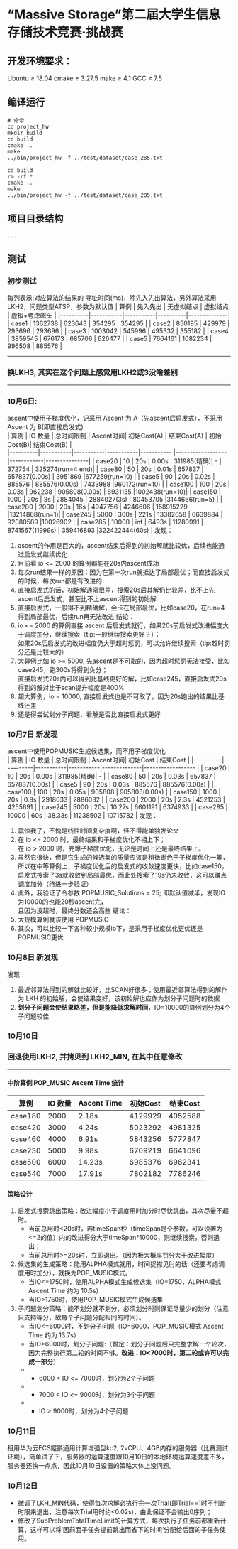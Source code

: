 # “Massive Storage”第二届大学生信息存储技术竞赛·挑战赛

## 开发环境要求：
Ubuntu  ≥ 	18.04
cmake	≥  	3.27.5
make	≥ 	4.1
GCC		≥ 	7.5

## 编译运行

```shell
# 命令
cd project_hw
mkdir build
cd build
cmake ..
make
../bin/project_hw -f ../test/dataset/case_285.txt
```

```shell
cd build
rm -rf *
cmake ..
make
../bin/project_hw -f ../test/dataset/case_285.txt
```

## 项目目录结构
```
...
```

## 测试
### 初步测试 
每列表示:对应算法的结果的 寻址时间(ms)，除先入先出算法，另外算法采用LKH2，问题类型ATSP，参数为默认值
| 算例     | 先入先出   | 无虚拟结点 |  虚拟结点 | 虚拟+考虑磁头 |
|----------|-----------|-----------|----------|--------------|
| case1    |  1362738  |  623643   |  354295  |    354295    |
| case2    |  850195   |  429979   |  293696  |    293696    |
| case3    |  1003042  |  545996   |  495332  |    355182    |
| case4    |  3859545  |  676173   |  685706  |    626477    |
| case5    |  7664161  |  1082234  |  996508  |    885576    |

---

### 换LKH3, 其实在这个问题上感觉用LKH2或3没啥差别
---
### 10月6日:
ascent中使用子梯度优化，记采用 Ascent 为 A（先ascent后启发式），不采用 Ascent 为 B(即直接启发式)  
| 算例      |  IO 数量  | 总时间限制 | Ascent时间| 初始Cost(A)  | 结束Cost(A)       | 初始Cost(B)| 结束Cost(B)    |  
|----------|-----------|-----------|-----------|-----------   |------------------ |------------|---------------|
| case20   |  10       |  20s      |  0.00s    |  311985(精确)|        -          | 372754     | 325274(run=4 end)|
| case80   |  50       |  20s      |  0.01s    |  657837      |  657837(0.00s)    | 3951869    |677259(run=10) |
| case5    |  90       |  20s      |  0.02s    |  885576      |  885576(0.00s)    | 7433988    |960172(run=10) |
| case100  |  100      |  20s      |  0.03s    |  962238      |  905808(0.00s)    | 8931135    |1002438(run=10)|
| case150  |  1000     |  20s      |  3s       |  2884045     |  2884027(3s)      | 80453705   |3144666(run=5) |
| case200  |  2000     |  20s      |  16s      |  4947756     |  4246606          | 158915229  |13214868(run=1)|
| case245  |  5000     |  300s     |  221s     |  13382658    |  6639884          | 92080589   |10026902       |
| case285  |  10000    |  inf      |  6493s    |  11280991    |  8741567(11999s)  | 359416893  |322422444(60s) |
发现：
1. ascent的作用是巨大的，ascent结束后得到的初始解就比较优，后续也能通过启发式继续优化
2. 目前看 io <= 2000 的算例都能在20s内ascent成功
3. 每次run结果一样的原因：因为在第一次run就抵达了局部最优；而直接启发式的时候，每次run都是有改进的
4. 直接启发式的话，初始解通常很差，搜索20s后其解仍比较差，比不上先ascent后启发式，甚至比不上ascent得到的初始解
5. 直接启发式，一般得不到精确解，会卡在局部最优，比如case20，在run=4得到局部最优，后续run再无法改进
结论：
1. io <= 2000 的算例直接 ascent 后启发式就行，如果20s前启发式改进幅度大于调度加分，继续搜索（tip:一般继续搜索更好？）；  
    如果20s后启发式的改进幅度仍大于超时惩罚，可以允许继续搜索（tip:超时罚分还是比较大的）
2. 大算例比如 io >= 5000, 先ascent是不可取的，因为超时惩罚无法接受，比如case245，跑300s将得到负分；  
    直接启发式20s内可以得到比基线更好的解，比如case245，直接启发式20s得到的解对比于scan提升幅度是400%
3. 超大算例，io = 10000, 直接启发式也是不可取了，因为20s跑出的结果比基线还差
4. 还是得尝试划分子问题，看解是否比直接启发式更好

### 10月7日 新发现
ascent中使用POPMUSIC生成候选集，而不用子梯度优化  
| 算例      |  IO 数量  | 总时间限制 | Ascent时间|   初始Cost   |       结束Cost    | 
|----------|-----------|-----------|-----------|--------------|------------------ |
| case20   |  10       |  20s      |  0.00s    |  311985(精确)|        -          |
| case80   |  50       |  20s      |  0.03s    |  657837      |  657837(0.00s)    |
| case5    |  90       |  20s      |  0.03s    |  885576      |  885576(0.00s)    |
| case100  |  100      |  20s      |  0.05s    |  905808      |  905808(0.00s)    |
| case150  |  1000     |  20s      |  0.8s     |  2918033     |  2886032          |
| case200  |  2000     |  20s      |  2.3s     |  4521253     |  4255691          |
| case245  |  5000     |  20s      |  10.27s   |  6601191     |  6374933          |
| case285  |  10000    |  60s      |  38.33s   |  11238502    |  10715782         |
发现：
1. 震惊我了，不愧是线性时间复杂度啊，怪不得能单独发论文
2. 在 io <= 2000 时，最终结果和子梯度优化不相上下；   
   在 io > 2000 时，完爆子梯度优化，无论是时间上还是最终结果上。
3. 虽然它很快，但是它生成的候选集的质量应该是稍微逊色于子梯度优化一筹，  
   所以在中等算例上，子梯度优化后的启发式的收敛速度更快，比如case150，  
   启发式搜索了3s就收敛到局部最优，而此处搜索了19s仍未收敛，这可以赚点调度加分（待进一步验证）  
4. 此外，我验证了令参数 POPMUSIC_Solutions = 25; 即默认值减半，发现IO为10000的也能20秒ascent完，  
   且因为没超时，最终分数还会高些
结论：
1. 大规模算例就该使用 POPMUSIC
2. 其次，可以比较一下各种较小规模io下，是采用子梯度优化更优还是POPMUSIC更优

### 10月8日 新发现
发现：
1. 最近邻算法得到的解就比较好，比SCAN好很多；使用最近邻算法得到的解作为 LKH 的初始解，会使结果变好，该初始解也应作为划分子问题时的依据
2. **划分子问题会使结果略差，但是能降低求解时间**，IO=10000的算例划分为4个子问题较佳


### 10月10日 
### 回退使用LKH2, 并拷贝到 LKH2_MIN, 在其中任意修改
---
#### 中阶算例 POP_MUSIC Ascent Time 统计
| 算例     |  IO 数量    |Ascent Time| 初始Cost  |  结束Cost |
|----------|------------|-----------|-----------|-----------|
| case180  |  2000      |  2.18s    |  4129929  |  4052588  |
| case420  |  3000      |  4.24s    |  5023292  |  4981325  |
| case460  |  4000      |  6.91s    |  5843256  |  5777847  |
| case230  |  5000      |  9.98s    |  6709219  |  6641096  |
| case500  |  6000      |  14.23s   |  6985376  |  6962341  |
| case540  |  7000      |  17.91s   |  7802182  |  7786246  |

#### 策略设计
1. 启发式搜索跳出策略：改进幅度小于调度用时加分时尽快跳出，其次尽量不超时。
   + 当前总用时<20s时，若timeSpan秒（timeSpan是个参数，可以设置为<=2的值）内的改进得分大于timeSpan*10000，则继续搜索，否则退出；
   + 当前总用时>=20s时，立即退出。（因为极大概率罚分大于改进幅度）
2. 候选集的生成策略：能用ALPHA模式就用，时间捉襟见肘的话（还要考虑调度用时加分），就换为POP_MUSIC模式。
   + 当IO<=1750时，使用ALPHA模式生成候选集（IO=1750，ALPHA模式 Ascent Time 约为 10.5s）
   + 当IO>1750时，使用POP_MUSIC模式生成候选集
3. 子问题划分策略：能不划分就不划分，必须划分时则保证尽量少的划分（注意只支持等分，故每个子问题分配相同的时间）。
   + 当IO<=6000时，不划分子问题（IO=6000，POP_MUSIC模式 Ascent Time 约为 13.7s）
   + 当IO>6000时，划分子问题:（暂定：划分子问题后只完整求解一个轮次，因为完整执行第二轮的时间不够。**改进：IO<7000时，第二轮或许可以完成一部分**）
   + + 6000 < IO <= 7000时，划分为2个子问题
   + + 7000 < IO <= 9000时，划分为3个子问题
   + + IO > 9000时，划分为4个子问题

### 10月11日
租用华为云ECS鲲鹏通用计算增强型kc2, 2vCPU、4GB内存的服务器（比赛测试环境），简单试了下，服务器的运算速度跟10月10日的本地环境运算速度差不多，服务器还快一点点，因此10月10日设置的策略大体上没问题。

### 10月12日
+ 微调了LKH_MIN代码，使得每次求解必执行完一次Trial(即Trial==1时不判断时限来退出，注意每次Trial用时约<0.02s)，由此保证不会输出0序列；
+ 修改了SubProblemTotalTimeLimit的计算方式，每次执行子任务前都重新计算，这样可以将‘因前面子任务提前跳出而省下的时间’分配给后面的子任务使用。